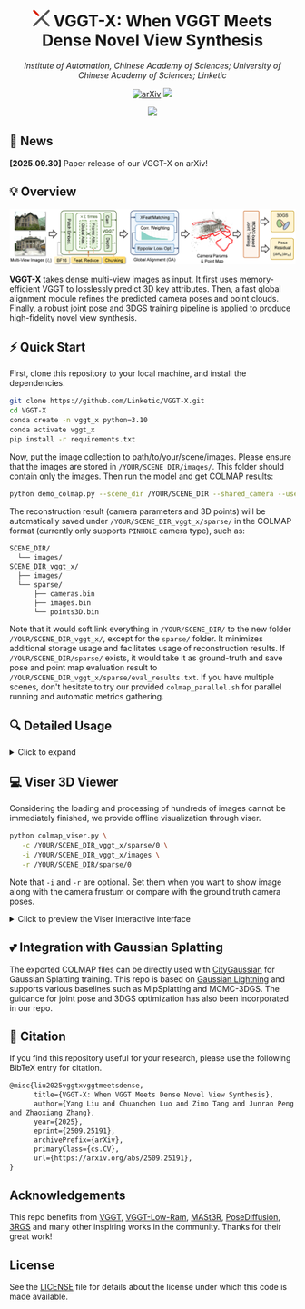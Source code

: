<p align="center">
  <h1 align="center"><strong> <img src="assets/72.png" width="30" height="30">  VGGT-X: When VGGT Meets Dense Novel View Synthesis</strong></h1>

  <p align="center">
    <em>Institute of Automation, Chinese Academy of Sciences; University of Chinese Academy of Sciences; Linketic</em>
  </p>

</p>

<div id="top" align="center">

[![arXiv](https://img.shields.io/badge/arXiv-2509.25191-b31b1b.svg)](http://arxiv.org/abs/2509.25191)
[![](https://img.shields.io/badge/%F0%9F%9A%80%20-Project%20Page-blue)](https://dekuliutesla.github.io/vggt-x.github.io/)

</div>

<div align="center">
    <img src="assets/teaser.png">
</div>


## 📰 News
**[2025.09.30]** Paper release of our VGGT-X on arXiv!


## 💡 Overview

<div align="center">
    <img src='assets/pipeline.png'/>
</div>

<b>VGGT-X</b> takes dense multi-view images as input. It first uses memory-efficient VGGT to losslessly predict 3D key attributes. Then, a fast global alignment module refines the predicted camera poses and point clouds. Finally, a robust joint pose and 3DGS training pipeline is applied to produce high-fidelity novel view synthesis.

## ⚡ Quick Start

First, clone this repository to your local machine, and install the dependencies. 

```bash
git clone https://github.com/Linketic/VGGT-X.git 
cd VGGT-X
conda create -n vggt_x python=3.10
conda activate vggt_x
pip install -r requirements.txt
```

Now, put the image collection to path/to/your/scene/images. Please ensure that the images are stored in `/YOUR/SCENE_DIR/images/`. This folder should contain only the images. Then run the model and get COLMAP results:

```bash
python demo_colmap.py --scene_dir /YOUR/SCENE_DIR --shared_camera --use_ga
```

The reconstruction result (camera parameters and 3D points) will be automatically saved under `/YOUR/SCENE_DIR_vggt_x/sparse/` in the COLMAP format (currently only supports `PINHOLE` camera type), such as:

``` 
SCENE_DIR/
  └── images/
SCENE_DIR_vggt_x/
  ├── images/
  └── sparse/
      ├── cameras.bin
      ├── images.bin
      └── points3D.bin
```

Note that it would soft link everything in `/YOUR/SCENE_DIR/` to the new folder `/YOUR/SCENE_DIR_vggt_x/`, except for the `sparse/` folder. It minimizes additional storage usage and facilitates usage of reconstruction results. If `/YOUR/SCENE_DIR/sparse/` exists, it would take it as ground-truth and save pose and point map evaluation result to `/YOUR/SCENE_DIR_vggt_x/sparse/eval_results.txt`. If you have multiple scenes, don't hesitate to try our provided `colmap_parallel.sh` for parallel running and automatic metrics gathering.

## 🔍 Detailed Usage

<details>
<summary>Click to expand</summary>

  #### --post_fix
  Post fix for the output folder (`_vggt_x` by default). You can set any desired name for the output folder.
  #### --seed
  Random seed for reproducibility.
  #### --use_ga
  If specified, the global alignment will be applied to VGGT output for better reconstruction. The matching results would be saved to `/YOUR/SCENE_DIR_vggt_x/matches.pt`.
  #### --save_depth
  If specified, it would save the depth and confidence to `/YOUR/SCENE_DIR_vggt_x/estimated_depths/` and `/YOUR/SCENE_DIR_vggt_x/estimated_confs/` as .npy files.
  #### --total_frame_num
  If specified, it would use first the `total_frame_num` images for reconstruction. Otherwise, all images will be considered in processing.
  #### --chunk_size
  Chunk size for frame-wise operation in VGGT. Default value is 512. **You can specify a smaller value to release VGGT computation burden**.
  #### --max_query_pts
  Maximum query points for XFeat matching. For each pair, XFeat would generate `max_query_pts` matches. If not specified, it is set to 4096 if number of images is less than 500 and 2048 otherwise. **You can specify a smaller value to release GA computation burden**.
  #### --max_points_for_colmap
  Maximum number for colmap point cloud. Default value is 500000.
  #### --shared_camera
  If specified, it would use shared camera for all images.
</details>


## 💻 Viser 3D Viewer

Considering the loading and processing of hundreds of images cannot be immediately finished, we provide offline visualization through viser.

```bash
python colmap_viser.py \
   -c /YOUR/SCENE_DIR_vggt_x/sparse/0 \
   -i /YOUR/SCENE_DIR_vggt_x/images \
   -r /YOUR/SCENE_DIR/sparse/0
```

Note that `-i` and `-r` are optional. Set them when you want to show image along with the camera frustum or compare with the ground truth camera poses.

<details>
<summary>Click to preview the Viser interactive interface</summary>

<div align="center">
    <img src='assets/viser.png'/>
</div>

</details>


## 💕 Integration with Gaussian Splatting


The exported COLMAP files can be directly used with [CityGaussian](https://github.com/Linketic/CityGaussian) for Gaussian Splatting training. This repo is based on [Gaussian Lightning](https://github.com/yzslab/gaussian-splatting-lightning) and supports various baselines such as MipSplatting and MCMC-3DGS. The guidance for joint pose and 3DGS optimization has also been incorporated in our repo.

## 🤗 Citation
If you find this repository useful for your research, please use the following BibTeX entry for citation.

    @misc{liu2025vggtxvggtmeetsdense,
          title={VGGT-X: When VGGT Meets Dense Novel View Synthesis}, 
          author={Yang Liu and Chuanchen Luo and Zimo Tang and Junran Peng and Zhaoxiang Zhang},
          year={2025},
          eprint={2509.25191},
          archivePrefix={arXiv},
          primaryClass={cs.CV},
          url={https://arxiv.org/abs/2509.25191}, 
    }

## Acknowledgements

This repo benefits from [VGGT](https://github.com/facebookresearch/vggt), [VGGT-Low-Ram](https://github.com/harry7557558/vggt-low-vram), [MASt3R](https://github.com/naver/mast3r), [PoseDiffusion](https://github.com/facebookresearch/PoseDiffusion), [3RGS](https://github.com/zsh523/3rgs) and many other inspiring works in the community. Thanks for their great work!


## License
See the [LICENSE](./LICENSE.txt) file for details about the license under which this code is made available.

